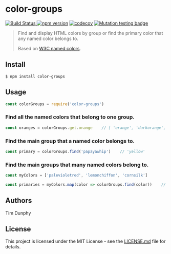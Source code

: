 # color-groups
[![Build Status](https://travis-ci.org/MeanBoyCousin/color-groups.svg?branch=master) ](https://travis-ci.org/MeanBoyCousin/color-groups) [![npm version](http://img.shields.io/npm/v/color-groups.svg?style=flat)](https://npmjs.org/package/color-groups "View this project on npm") [![codecov](https://codecov.io/gh/MeanBoyCousin/color-groups/branch/master/graph/badge.svg)](https://codecov.io/gh/MeanBoyCousin/color-groups) [![Mutation testing badge](https://img.shields.io/endpoint?style=flat&url=https%3A%2F%2Fbadge-api.stryker-mutator.io%2Fgithub.com%2FMeanBoyCousin%2Fcolor-groups%2Fmaster)](https://dashboard.stryker-mutator.io/reports/github.com/MeanBoyCousin/color-groups/master)

> Find and display HTML colors by group or find the primary color that any named color belongs to.
>
> Based on [W3C named colors](https://www.w3schools.com/colors/colors_groups.asp).

## Install
```console
$ npm install color-groups
```

## Usage
```js
const colorGroups = require('color-groups')
```

### Find all the named colors that belong to one group.
```js
const oranges = colorGroups.get.orange    // [ 'orange', 'darkorange', 'coral', 'tomato', 'orangered' ]
```

### Find the main group that a named color belongs to.
```js
const primary = colorGroups.find('papayawhip')    // 'yellow'
```

### Find the main groups that many named colors belong to.
```js
const myColors = ['palevioletred', 'lemonchiffon', 'cornsilk']

const primaries = myColors.map(color => colorGroups.find(color))    // [ 'pink', 'yellow', 'brown' ]
```

## Authors
Tim Dunphy

## License
This project is licensed under the MIT License - see the [LICENSE.md](./LICENSE) file for details.
